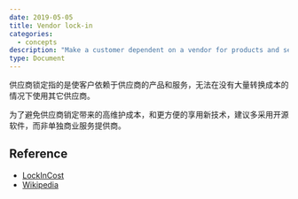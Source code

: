 ```yaml
---
date: 2019-05-05
title: Vendor lock-in
categories:
  - concepts
description: "Make a customer dependent on a vendor for products and services"
type: Document
---
```


供应商锁定指的是使客户依赖于供应商的产品和服务，无法在没有大量转换成本的情况下使用其它供应商。

为了避免供应商销定带来的高维护成本，和更方便的享用新技术，建议多采用开源软件，而非单独商业服务提供商。

## Reference
* [LockInCost](https://martinfowler.com/bliki/LockInCost.html)
* [Wikipedia](https://en.wikipedia.org/wiki/Vendor_lock-in)